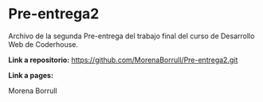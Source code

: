 # Pre-entrega2

Archivo de la segunda Pre-entrega del trabajo final del curso de Desarrollo Web de Coderhouse.

**Link a repositorio:** https://github.com/MorenaBorrull/Pre-entrega2.git

**Link a pages:**

Morena Borrull
